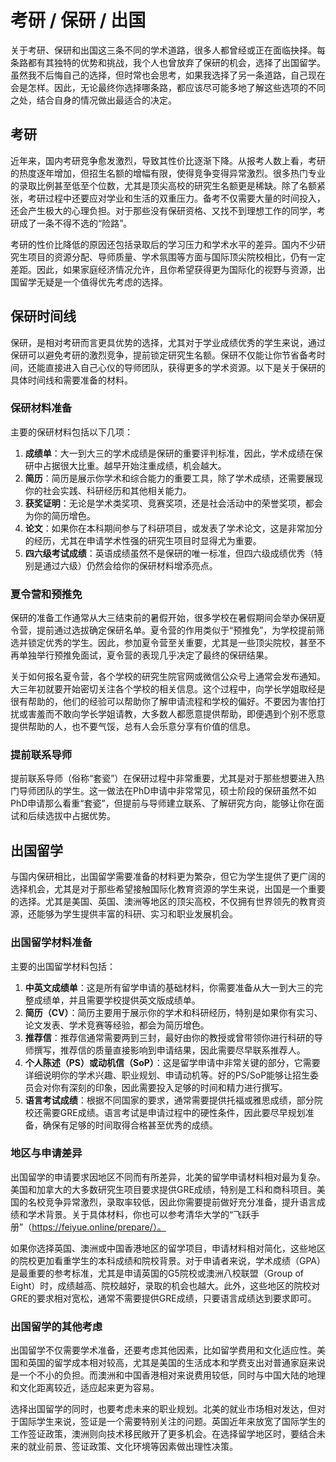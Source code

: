 # 考研 / 保研 / 出国

关于考研、保研和出国这三条不同的学术道路，很多人都曾经或正在面临抉择。每条路都有其独特的优势和挑战，我个人也曾放弃了保研的机会，选择了出国留学。虽然我不后悔自己的选择，但时常也会思考，如果我选择了另一条道路，自己现在会是怎样。因此，无论最终你选择哪条路，都应该尽可能多地了解这些选项的不同之处，结合自身的情况做出最适合的决定。

## 考研

近年来，国内考研竞争愈发激烈，导致其性价比逐渐下降。从报考人数上看，考研的热度逐年增加，但招生名额的增幅有限，使得竞争变得异常激烈。很多热门专业的录取比例甚至低至个位数，尤其是顶尖高校的研究生名额更是稀缺。除了名额紧张，考研过程中还要应对学业和生活的双重压力。备考不仅需要大量的时间投入，还会产生极大的心理负担。对于那些没有保研资格、又找不到理想工作的同学，考研成了一条不得不选的“险路”。

考研的性价比降低的原因还包括录取后的学习压力和学术水平的差异。国内不少研究生项目的资源分配、导师质量、学术氛围等方面与国际顶尖院校相比，仍有一定差距。因此，如果家庭经济情况允许，且你希望获得更为国际化的视野与资源，出国留学无疑是一个值得优先考虑的选择。

## 保研时间线

保研，是相对考研而言更具优势的选择，尤其对于学业成绩优秀的学生来说，通过保研可以避免考研的激烈竞争，提前锁定研究生名额。保研不仅能让你节省备考时间，还能直接进入自己心仪的导师团队，获得更多的学术资源。以下是关于保研的具体时间线和需要准备的材料。

### 保研材料准备

主要的保研材料包括以下几项：
1. **成绩单**：大一到大三的学术成绩是保研的重要评判标准，因此，学术成绩在保研中占据很大比重。越早开始注重成绩，机会越大。
2. **简历**：简历是展示你学术和综合能力的重要工具，除了学术成绩，还需要展现你的社会实践、科研经历和其他相关能力。
3. **获奖证明**：无论是学术类奖项、竞赛奖项，还是社会活动中的荣誉奖项，都会为你的简历增色。
4. **论文**：如果你在本科期间参与了科研项目，或发表了学术论文，这是非常加分的经历，尤其在申请学术性强的研究生项目时显得尤为重要。
5. **四六级考试成绩**：英语成绩虽然不是保研的唯一标准，但四六级成绩优秀（特别是通过六级）仍然会给你的保研材料增添亮点。

### 夏令营和预推免

保研的准备工作通常从大三结束前的暑假开始，很多学校在暑假期间会举办保研夏令营，提前通过选拔确定保研名单。夏令营的作用类似于“预推免”，为学校提前筛选并锁定优秀的学生。因此，参加夏令营至关重要，尤其是一些顶尖院校，甚至不再单独举行预推免面试，夏令营的表现几乎决定了最终的保研结果。

关于如何报名夏令营，各个学校的研究生院官网或微信公众号上通常会发布通知。大三年初就要开始密切关注各个学校的相关信息。这个过程中，向学长学姐取经是很有帮助的，他们的经验可以帮助你了解申请流程和学校的偏好。不要因为害怕打扰或害羞而不敢向学长学姐请教，大多数人都愿意提供帮助，即便遇到个别不愿意提供帮助的人，也不要气馁，总有人会乐意分享有价值的信息。

### 提前联系导师

提前联系导师（俗称“套瓷”）在保研过程中非常重要，尤其是对于那些想要进入热门导师团队的学生。这一做法在PhD申请中非常常见，硕士阶段的保研虽然不如PhD申请那么看重“套瓷”，但提前与导师建立联系、了解研究方向，能够让你在面试和后续选拔中占据优势。

## 出国留学

与国内保研相比，出国留学需要准备的材料更为繁杂，但它为学生提供了更广阔的选择机会，尤其是对于那些希望接触国际化教育资源的学生来说，出国是一个重要的选择。尤其是美国、英国、澳洲等地区的顶尖高校，不仅拥有世界领先的教育资源，还能够为学生提供丰富的科研、实习和职业发展机会。

### 出国留学材料准备

主要的出国留学材料包括：
1. **中英文成绩单**：这是所有留学申请的基础材料，你需要准备从大一到大三的完整成绩单，并且需要学校提供英文版成绩单。
2. **简历（CV）**：简历主要用于展示你的学术和科研经历，特别是如果你有实习、论文发表、学术竞赛等经验，都会为简历增色。
3. **推荐信**：推荐信通常需要两到三封，最好由你的教授或曾带领你进行科研的导师撰写，推荐信的质量直接影响到申请结果，因此需要尽早联系推荐人。
4. **个人陈述（PS）或动机信（SoP）**：这是留学申请中非常关键的部分，它需要详细说明你的学术兴趣、职业规划、申请动机等。好的PS/SoP能够让招生委员会对你有深刻的印象，因此需要投入足够的时间和精力进行撰写。
5. **语言考试成绩**：根据不同国家的要求，通常需要提供托福或雅思成绩，部分院校还需要GRE成绩。语言考试是申请过程中的硬性条件，因此要尽早规划准备，确保有足够的时间取得合格甚至优秀的成绩。

### 地区与申请差异

出国留学的申请要求因地区不同而有所差异，北美的留学申请材料相对最为复杂。美国和加拿大的大多数研究生项目要求提供GRE成绩，特别是工科和商科项目。美国的名校竞争异常激烈，录取率较低，因此你需要提前做好充分准备，提升语言成绩和学术背景。关于具体材料，你也可以参考清华大学的“飞跃手册”（https://feiyue.online/prepare/）。

如果你选择英国、澳洲或中国香港地区的留学项目，申请材料相对简化，这些地区的院校更加看重学生的本科成绩和院校背景。对于申请者来说，学术成绩（GPA）是最重要的参考标准，尤其是申请英国的G5院校或澳洲八校联盟（Group of Eight）时，成绩越高、院校越好，录取的机会也越大。此外，这些地区的院校对GRE的要求相对宽松，通常不需要提供GRE成绩，只要语言成绩达到要求即可。

### 出国留学的其他考虑

出国留学不仅需要学术准备，还要考虑其他因素，比如留学费用和文化适应性。美国和英国的留学成本相对较高，尤其是美国的生活成本和学费支出对普通家庭来说是一个不小的负担。而澳洲和中国香港相对来说费用较低，同时与中国大陆的地理和文化距离较近，适应起来更为容易。

选择出国留学的同时，也要考虑未来的职业规划。北美的就业市场相对发达，但对于国际学生来说，签证是一个需要特别关注的问题。英国近年来放宽了国际学生的工作签证政策，澳洲则向技术移民敞开了更多机会。在选择留学地区时，要结合未来的就业前景、签证政策、文化环境等因素做出理性决策。

